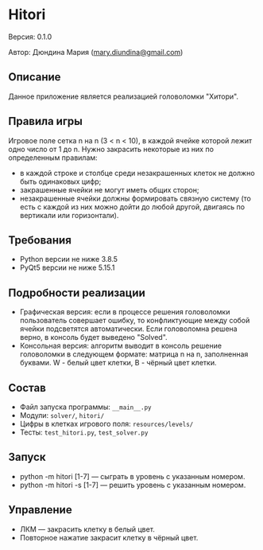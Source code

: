 # Hitori

Версия: 0.1.0

Автор: Дюндина Мария (mary.diundina@gmail.com)

## Описание

Данное приложение является реализацией головоломки "Хитори".

## Правила игры

Игровое поле сетка n на n (3 < n < 10), в каждой ячейке которой лежит одно число
от 1 до n. Нужно закрасить некоторые из них по определенным правилам:

* в каждой строке и столбце среди незакрашенных клеток не должно быть одинаковых
  цифр;
* закрашенные ячейки не могут иметь общих сторон;
* незакрашенные ячейки должны формировать связную систему
  (то есть с каждой из них можно дойти до любой другой, двигаясь по вертикали
  или горизонтали).

## Требования

* Python версии не ниже 3.8.5
* PyQt5 версии не ниже 5.15.1

## Подробности реализации

* Графическая версия: если в процессе решения головоломки пользователь совершает
  ошибку, то конфликтующие между собой ячейки подсветятся автоматически. Если
  головоломна решена верно, в консоль будет выведено "Solved".
* Консольная версия: алгоритм выводит в консоль решение головоломки в следующем
  формате: матрица n на n, заполненная буквами. W - белый цвет клетки, B -
  чёрный цвет клетки.

## Состав

* Файл запуска программы: `__main__.py`
* Модули: `solver/`, `hitori/`
* Цифры в клетках игрового поля: `resources/levels/`
* Тесты: `test_hitori.py`, `test_solver.py`

## Запуск

* python -m hitori [1-7] — сыграть в уровень с указанным номером.
* python -m hitori -s [1-7] — решить уровень с указанным номером.

## Управление

* ЛКМ — закрасить клетку в белый цвет.
* Повторное нажатие закрасит клетку в чёрный цвет.